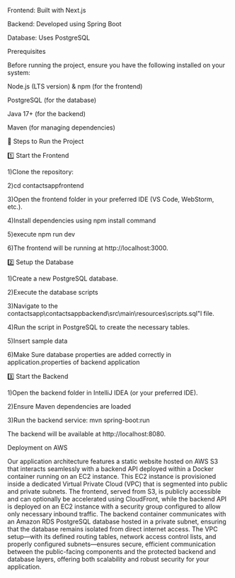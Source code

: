 

Frontend: Built with Next.js

Backend: Developed using Spring Boot

Database: Uses PostgreSQL

Prerequisites

Before running the project, ensure you have the following installed on your system:


Node.js (LTS version) & npm (for the frontend)

PostgreSQL (for the database)

Java 17+ (for the backend)

Maven (for managing dependencies)

🚀 Steps to Run the Project

1️⃣ Start the Frontend

1)Clone the repository:

2)cd contactsappfrontend

3)Open the frontend folder in your preferred IDE (VS Code, WebStorm, etc.).

4)Install dependencies using npm install command

5)execute npm run dev

6)The frontend will be running at http://localhost:3000.

2️⃣ Setup the Database

1)Create a new PostgreSQL database.

2)Execute the database scripts

3)Navigate to the contactsapp\contactsappbackend\src\main\resources\scripts.sql"l file.

4)Run the script in PostgreSQL to create the necessary tables.

5)Insert sample data  

6)Make Sure database properties are added correctly in application.properties of backend application


3️⃣ Start the Backend

1)Open the backend folder in IntelliJ IDEA (or your preferred IDE).

2)Ensure Maven dependencies are loaded        

3)Run the backend service: mvn spring-boot:run

The backend will be available at http://localhost:8080.

Deployment on AWS

Our application architecture features a static website hosted on AWS S3 that interacts seamlessly with a backend API deployed within a Docker container running on an EC2 instance. This EC2 instance is provisioned inside a dedicated Virtual Private Cloud (VPC) that is segmented into public and private subnets. The frontend, served from S3, is publicly accessible and can optionally be accelerated using CloudFront, while the backend API is deployed on an EC2 instance with a security group configured to allow only necessary inbound traffic. The backend container communicates with an Amazon RDS PostgreSQL database hosted in a private subnet, ensuring that the database remains isolated from direct internet access. The VPC setup—with its defined routing tables, network access control lists, and properly configured subnets—ensures secure, efficient communication between the public-facing components and the protected backend and database layers, offering both scalability and robust security for your application.
